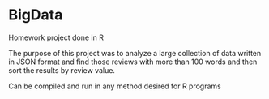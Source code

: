 # BigData
Homework project done in R

The purpose of this project was to analyze a large collection of data written in
JSON format and find those reviews with more than 100 words and then sort the
results by review value.

Can be compiled and run in any method desired for R programs
